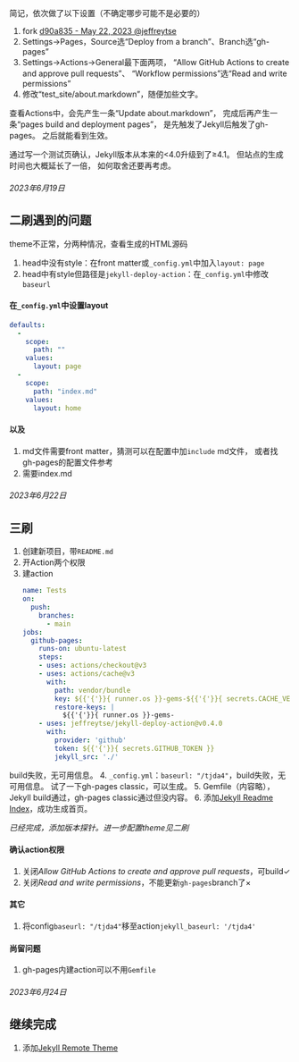 简记，依次做了以下设置（不确定哪步可能不是必要的）
1. fork [d90a835 - May 22, 2023 @jeffreytse](https://github.com/jeffreytse/jekyll-deploy-action/commit/d90a835c3b0d80402bd8f7a8c7cf694bb75c05dd)
1. Settings→Pages，Source选“Deploy from a branch”、Branch选“gh-pages”
1. Settings→Actions→General最下面两项，
	“Allow GitHub Actions to create and approve pull requests”、
	“Workflow permissions”选“Read and write permissions”
1. 修改“test_site/about.markdown”，随便加些文字。

查看Actions中，会先产生一条“Update about.markdown”，
完成后再产生一条“pages build and deployment pages”，
是先触发了Jekyll后触发了gh-pages。
之后就能看到生效。

通过写一个测试页确认，Jekyll版本从本来的<4.0升级到了≥4.1。
但站点的生成时间也大概延长了一倍，
如何取舍还要再考虑。

###### 2023年6月19日
## 二刷遇到的问题
theme不正常，分两种情况，查看生成的HTML源码
1. head中没有style：在front matter或`_config.yml`中加入`layout: page`
3. head中有style但路径是`jekyll-deploy-action`：在`_config.yml`中修改`baseurl`

#### 在`_config.yml`中设置layout
```yaml
defaults:
  -
    scope:
      path: ""
    values:
      layout: page
  -
    scope:
      path: "index.md"
    values:
      layout: home
```

#### 以及
1. md文件需要front matter，猜测可以在配置中加`include` md文件，
   或者找gh-pages的配置文件参考
3. 需要index.md

###### 2023年6月22日
## 三刷
1. 创建新项目，带`README.md`
2. 开Action两个权限
3. 建action
	```yaml
	name: Tests
	on:
	  push:
	    branches:
	      - main
	jobs:
	  github-pages:
	    runs-on: ubuntu-latest
	    steps:
	    - uses: actions/checkout@v3
	    - uses: actions/cache@v3
	      with:
	        path: vendor/bundle
	        key: ${{'{'}}{ runner.os }}-gems-${{'{'}}{ secrets.CACHE_VERSION }}-${{'{'}}{ hashFiles('**/Gemfile.lock') }}
	        restore-keys: |
	          ${{'{'}}{ runner.os }}-gems-
	    - uses: jeffreytse/jekyll-deploy-action@v0.4.0
	      with:
	        provider: 'github'
	        token: ${{'{'}}{ secrets.GITHUB_TOKEN }}
	        jekyll_src: './'
	```
build失败，无可用信息。
4. `_config.yml`：`baseurl: "/tjda4"`，build失败，无可用信息。
试了一下gh-pages classic，可以生成。
5. Gemfile（内容略），Jekyll build通过，gh-pages classic通过但没内容。
6. 添加[Jekyll Readme Index]，成功生成首页。

[Jekyll Readme Index]:https://github.com/benbalter/jekyll-readme-index

*已经完成，添加版本探针。进一步配置theme见二刷*

#### 确认action权限
1. 关闭*Allow GitHub Actions to create and approve pull requests*，可build✓
2. 关闭*Read and write permissions*，不能更新`gh-pages`branch了×

#### 其它
1. 将config`baseurl: "/tjda4"`移至action`jekyll_baseurl: '/tjda4'`

#### 尚留问题
1. gh-pages内建action可以不用`Gemfile`

###### 2023年6月24日
## 继续完成
1. 添加[Jekyll Remote Theme](https://github.com/benbalter/jekyll-remote-theme)
